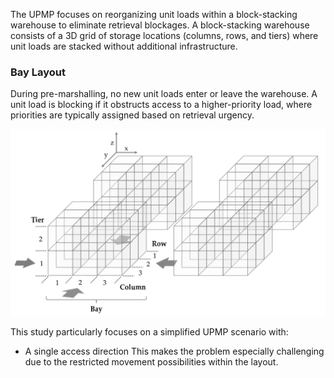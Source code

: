 
The UPMP focuses on reorganizing unit loads within a block-stacking warehouse to eliminate retrieval blockages. A block-stacking warehouse consists of a 3D grid of storage locations (columns, rows, and tiers) where unit loads are stacked without additional infrastructure.

### Bay Layout

During pre-marshalling, no new unit loads enter or leave the warehouse. A unit load is blocking if it obstructs access to a higher-priority load, where priorities are typically assigned based on retrieval urgency.


![](assets/images/bay.png)

This study particularly focuses on a simplified UPMP scenario with:

- A single access direction This makes the problem especially challenging due to the restricted movement possibilities within the layout.
